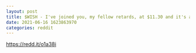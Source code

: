 ```yaml
--- 
layout: post 
title: $WISH - I've joined you, my fellow retards, at $11.30 and it's as if the market knows... 
date: 2021-06-16 1623863970 
categories: reddit 
--- 
```

https://redd.it/o1a38i